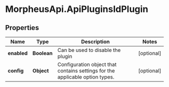 # MorpheusApi.ApiPluginsIdPlugin

## Properties

Name | Type | Description | Notes
------------ | ------------- | ------------- | -------------
**enabled** | **Boolean** | Can be used to disable the plugin | [optional] 
**config** | **Object** | Configuration object that contains settings for the applicable option types. | [optional] 


